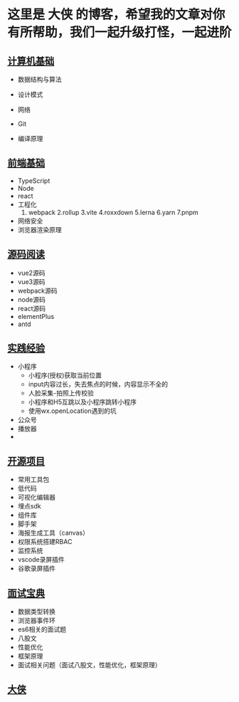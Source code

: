 # 这里是 大侠 的博客，希望我的文章对你有所帮助，我们一起升级打怪，一起进阶

## [计算机基础](https://lyxdream.github.io/computer/)

-   数据结构与算法

-   设计模式

-   网络

-   Git

-   编译原理

## [前端基础](https://lyxdream.github.io/fe-base/)

-   TypeScript
-   Node
-   react
-   工程化
    1. webpack
       2.rollup
       3.vite
       4.roxxdown
       5.lerna
       6.yarn
       7.pnpm
-   网络安全
-   浏览器渲染原理

## [源码阅读](https://lyxdream.github.io/source-code/)

-   vue2源码
-   vue3源码
-   webpack源码
-   node源码
-   react源码
-   elementPlus
-   antd

## [实践经验](https://lyxdream.github.io/note/)

-   小程序
    -   小程序(授权)获取当前位置
    -   input内容过长，失去焦点的时候，内容显示不全的
    -   人脸采集-拍照上传校验
    -   小程序和H5互跳以及小程序跳转小程序
    -   使用wx.openLocation遇到的坑
-   公众号
-   播放器
-

## [开源项目](https://lyxdream.github.io/open-source-projects/)

-   常用工具包
-   低代码
-   可视化编辑器
-   埋点sdk
-   组件库
-   脚手架
-   海报生成工具（canvas）
-   权限系统搭建RBAC
-   监控系统
-   vscode录屏插件
-   谷歌录屏插件

## [面试宝典](https://lyxdream.github.io/interview/)

-   数据类型转换
-   浏览器事件环
-   es6相关的面试题
-   八股文
-   性能优化
-   框架原理
-   面试相关问题（面试八股文，性能优化，框架原理）

## [大侠](https://lyxdream.github.io/my/)
